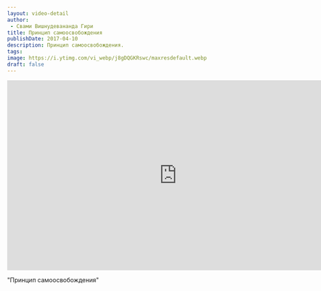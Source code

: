 ```yaml
---
layout: video-detail
author:
 - Свами Вишнудевананда Гири
title: Принцип самоосвобождения
publishDate: 2017-04-10
description: Принцип самоосвобождения. 
tags: 
image: https://i.ytimg.com/vi_webp/j8gDQGKRswc/maxresdefault.webp
draft: false
---
```


<iframe width="790" height="444" src="https://www.youtube.com/embed/j8gDQGKRswc" frameborder="0" allowfullscreen=""></iframe> 

  "Принцип самоосвобождения"

  

 